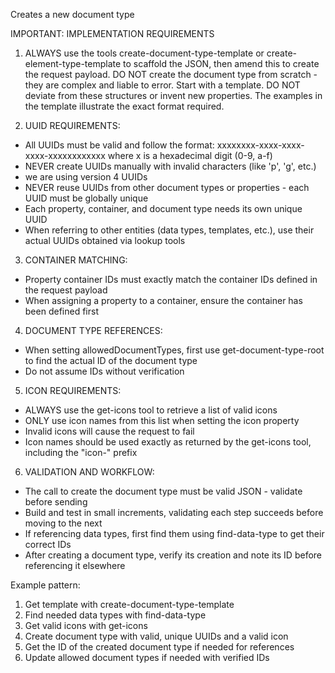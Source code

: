 Creates a new document type 
  
IMPORTANT: IMPLEMENTATION REQUIREMENTS

1. ALWAYS use the tools create-document-type-template or create-element-type-template to scaffold the JSON, then amend this to create the request payload.
  DO NOT create the document type from scratch - they are complex and liable to error. Start with a template.
  DO NOT deviate from these structures or invent new properties. The examples in the template illustrate the exact format required.

2. UUID REQUIREMENTS:
  - All UUIDs must be valid and follow the format: xxxxxxxx-xxxx-xxxx-xxxx-xxxxxxxxxxxx where x is a hexadecimal digit (0-9, a-f)
  - NEVER create UUIDs manually with invalid characters (like 'p', 'g', etc.)
  - we are using version 4 UUIDs
  - NEVER reuse UUIDs from other document types or properties - each UUID must be globally unique
  - Each property, container, and document type needs its own unique UUID
  - When referring to other entities (data types, templates, etc.), use their actual UUIDs obtained via lookup tools

3. CONTAINER MATCHING:
  - Property container IDs must exactly match the container IDs defined in the request payload
  - When assigning a property to a container, ensure the container has been defined first

4. DOCUMENT TYPE REFERENCES:
  - When setting allowedDocumentTypes, first use get-document-type-root to find the actual ID of the document type
  - Do not assume IDs without verification

5. ICON REQUIREMENTS:
  - ALWAYS use the get-icons tool to retrieve a list of valid icons
  - ONLY use icon names from this list when setting the icon property
  - Invalid icons will cause the request to fail
  - Icon names should be used exactly as returned by the get-icons tool, including the "icon-" prefix

6. VALIDATION AND WORKFLOW:
  - The call to create the document type must be valid JSON - validate before sending
  - Build and test in small increments, validating each step succeeds before moving to the next
  - If referencing data types, first find them using find-data-type to get their correct IDs
  - After creating a document type, verify its creation and note its ID before referencing it elsewhere

Example pattern:
1. Get template with create-document-type-template
2. Find needed data types with find-data-type
3. Get valid icons with get-icons
4. Create document type with valid, unique UUIDs and a valid icon
5. Get the ID of the created document type if needed for references
6. Update allowed document types if needed with verified IDs